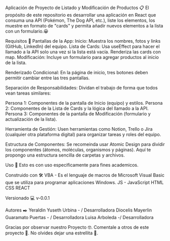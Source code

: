 
Aplicación de Proyecto de Listado y Modificación de Productos 📋
El propósito de este repositorio es desarrollar una aplicación en React que consuma una API (Pokémon, The Dog API, etc.), liste los elementos, los muestre en formato de "cards" y permita añadir nuevos elementos a la lista con un formulario.😀



Requisitos 📄
Pantallas de la App:
Inicio: Muestra los nombres, fotos y links (GitHub, LinkedIn) del equipo.
Lista de Cards: Usa useEffect para hacer el llamado a la API solo una vez si la lista está vacía. Renderiza las cards con map.
Modificación: Incluye un formulario para agregar productos al inicio de la lista.

Renderizado Condicional:
En la página de inicio, tres botones deben permitir cambiar entre las tres pantallas.

Separación de Responsabilidades:
Dividan el trabajo de forma que todos vean tareas similares:

Persona 1: Componentes de la pantalla de Inicio (equipo) y estilos.
Persona 2: Componentes de la Lista de Cards y la lógica del llamado a la API.
Persona 3: Componentes de la pantalla de Modificación (formulario y actualización de la lista).

Herramienta de Gestión:
Usen herramientas como Notion, Trello o Jira (cualquier otra plataforma digital) para organizar tareas y roles del equipo.

Estructura de Componentes:
Se recomeinda usar Atomic Design para dividir los componentes (átomos, moléculas, organismos y páginas). Aquí te propongo una estructura sencilla de carpetas y archivos.


Uso 💪
Esto es con uso especificamente para fines academicos. 

Construido con 🛠️
VBA - Es el lenguaje de macros de Microsoft Visual Basic que se utiliza para programar aplicaciones Windows.
JS - JavaScript
HTML
CSS
REACT



Versionado 💻
v-0.0.1

Autores ✒️
Yeraldin Yuseth Urbina - / Desarrolladora
Diocelis Mayerlin Guaramato Puertas - / Desarrolladora
Luisa Arboleda -/ Desarrolladora


Gracias por observar nuestro Proyecto 🤓.
Comentale a otros de este proyecto 📢.
No olvides dejar una estrellita 🌟.
